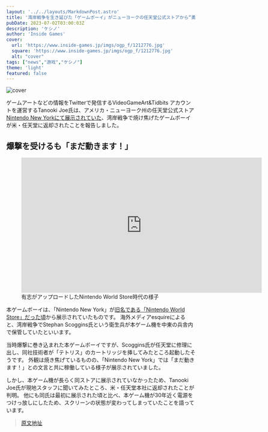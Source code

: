 ```yaml
---
layout: '../../layouts/MarkdownPost.astro'
title: '湾岸戦争を生き延びた「ゲームボーイ」がニューヨークの任天堂公式ストアから“勇退”'
pubDate: 2023-07-02T03:00:03Z
description: 'ケシノ'
author: 'Inside Games'
cover:
  url: 'https://www.inside-games.jp/imgs/ogp_f/1212776.jpg'
  square: 'https://www.inside-games.jp/imgs/ogp_f/1212776.jpg'
  alt: "cover"
tags: ["news","游戏","ケシノ"]
theme: 'light'
featured: false
---
```


![cover](https://www.inside-games.jp/imgs/ogp_f/1212776.jpg)

<figure class="ctms-editor-twitter"><blockquote class="twitter-tweet" data-conversation=""><a href="https://twitter.com/VGArtAndTidbits/status/1674357378790170624"></a></blockquote><script async="" charset="utf-8" src="https://platform.twitter.com/widgets.js"></script></figure>

ゲームアートなどの情報をTwitterで発信するVideoGameArt&Tidbits アカウントを運営するTanooki Joe氏は、アメリカ・ニューヨーク州の任天堂公式ストア[Nintendo New Yorkにて展示されていた](https://www.inside-games.jp/article/2016/02/20/96123_2.html)、湾岸戦争で焼け焦げたゲームボーイが米・任天堂に返却されたことを報告しました。

## 爆撃を受けるも「まだ動きます！」

<figure class="ctms-editor-youtube"><iframe src="https://www.youtube.com/embed/EBeTXPaewMo?rel=0" width="640" height="360" max-width="100%" frameborder="0" allow="accelerometer; autoplay; encrypted-media; gyroscope; picture-in-picture" allowfullscreen=""></iframe><figcaption>有志がアップロードしたNintendo World Store時代の様子</figcaption></figure>

本ゲームボーイは、「Nintendo New York」が[旧名である「Nintendo World Store」だった頃](https://www.gamespark.jp/article/2007/01/27/11035.html)から展示されていたものです。 海外メディアesquireによると、湾岸戦争でStephan Scoggins氏という衛生兵が本ゲーム機を中東の兵舎内で保管していたといいます。

当時爆撃に巻き込まれた本ゲームボーイですが、Scoggins氏が任天堂に修理に出し、同社技術者が「テトリス」のカートリッジを挿してみたところ起動したそうです。 外観は焼き焦げているものの、「Nintendo New York」では「まだ動きます！」との文言と共に稼働している様子が展示されていました。

<figure class="ctms-editor-twitter"><blockquote class="twitter-tweet" data-conversation=""><a href="https://twitter.com/VGArtAndTidbits/status/1674368252519096320"></a></blockquote><script async="" charset="utf-8" src="https://platform.twitter.com/widgets.js"></script></figure>

しかし、本ゲーム機が長らく同ストアに展示されていなかったため、Tanooki Joe氏が現地スタッフに聞いてみたところ、米・任天堂本社に返却されたことが判明。 他にも同氏は最初に展示された頃と比べ、本ゲーム機が30年近く電源をつけっ放しにしたため、スクリーンの状態が変わってしまっていたことを語っています。

>[原文地址](https://www.inside-games.jp/article/2023/07/02/146942.html)  